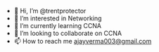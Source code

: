 - 👋 Hi, I’m @trentprotector
- 👀 I’m interested in Networking
- 🌱 I’m currently learning CCNA
- 💞️ I’m looking to collaborate on CCNA
- 📫 How to reach me ajayverma003@gmail.com

<!---
trentprotector/trentprotector is a ✨ special ✨ repository because its `README.md` (this file) appears on your GitHub profile.
You can click the Preview link to take a look at your changes.
--->
